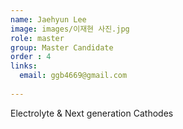 ```yaml
---
name: Jaehyun Lee
image: images/이재현 사진.jpg
role: master
group: Master Candidate
order : 4
links:
  email: ggb4669@gmail.com
  
---
```

Electrolyte & Next generation Cathodes
